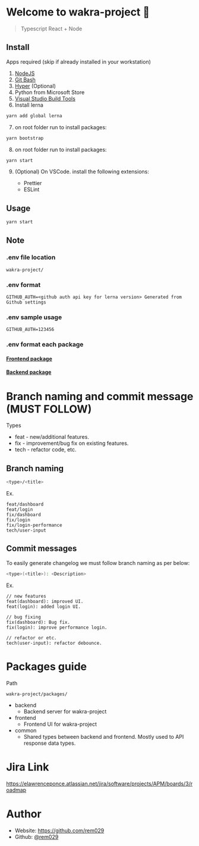 # Welcome to wakra-project 👋

> Typescript React + Node

## Install

Apps required (skip if already installed in your workstation)

1. [NodeJS](https://nodejs.org/en/)
2. [Git Bash](https://git-scm.com/downloads)
3. [Hyper](https://hyper.is/) (Optional)
4. Python from Microsoft Store
5. [Visual Studio Build Tools](https://github.com/nodejs/node-gyp#on-windows)
6. Install lerna

```sh
yarn add global lerna
```

7. on root folder run to install packages:

```sh
yarn bootstrap
```

8. on root folder run to install packages:

```sh
yarn start
```

9. (Optional) On VSCode. install the following extensions:

   - Prettier
   - ESLint

## Usage

```sh
yarn start
```

## Note
### .env file location
```
wakra-project/
```
### .env format
```
GITHUB_AUTH=<github auth api key for lerna version> Generated from Github settings
```

### .env sample usage
```
GITHUB_AUTH=123456
```
### .env format each package
#### [Frontend package](packages/frontend/README.md#env-format)
#### [Backend package](packages/backend/README.md#env-format)

# Branch naming and commit message (MUST FOLLOW)

Types

- feat - new/additional features.
- fix - improvement/bug fix on existing features.
- tech - refactor code, etc.

## Branch naming

```sh
<type>/<title>
```

Ex.

```
feat/dashboard
feat/login
fix/dashboard
fix/login
fix/login-performance
tech/user-input
```

## Commit messages

To easily generate changelog we must follow branch naming as per below:

```sh
<type>(<title>): <Description>
```

Ex.

```
// new features
feat(dashboard): improved UI.
feat(login): added login UI.

// bug fixing
fix(dashboard): Bug fix.
fix(login): improve performance login.

// refactor or etc.
tech(user-input): refactor debounce.
```

# Packages guide

Path

```
wakra-project/packages/
```

- backend
  - Backend server for wakra-project
- frontend
  - Frontend UI for wakra-project
- common
  - Shared types between backend and frontend. Mostly used to API response data types.

# Jira Link
https://elawrenceponce.atlassian.net/jira/software/projects/APM/boards/3/roadmap

# Author

- Website: https://github.com/rem029
- Github: [@rem029](https://github.com/rem029)
